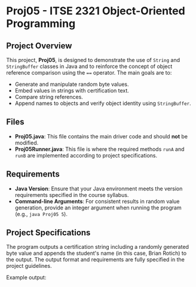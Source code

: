 # Proj05 - ITSE 2321 Object-Oriented Programming

## Project Overview
This project, **Proj05**, is designed to demonstrate the use of `String` and `StringBuffer` classes in Java and to reinforce the concept of object reference comparison using the `==` operator. The main goals are to:
- Generate and manipulate random byte values.
- Embed values in strings with certification text.
- Compare string references.
- Append names to objects and verify object identity using `StringBuffer`.

## Files
- **Proj05.java**: This file contains the main driver code and should **not** be modified.
- **Proj05Runner.java**: This file is where the required methods `runA` and `runB` are implemented according to project specifications.

## Requirements
- **Java Version**: Ensure that your Java environment meets the version requirements specified in the course syllabus.
- **Command-line Arguments**: For consistent results in random value generation, provide an integer argument when running the program (e.g., `java Proj05 5`).

## Project Specifications
The program outputs a certification string including a randomly generated byte value and appends the student's name (in this case, Brian Rotich) to the output. The output format and requirements are fully specified in the project guidelines.

Example output:

